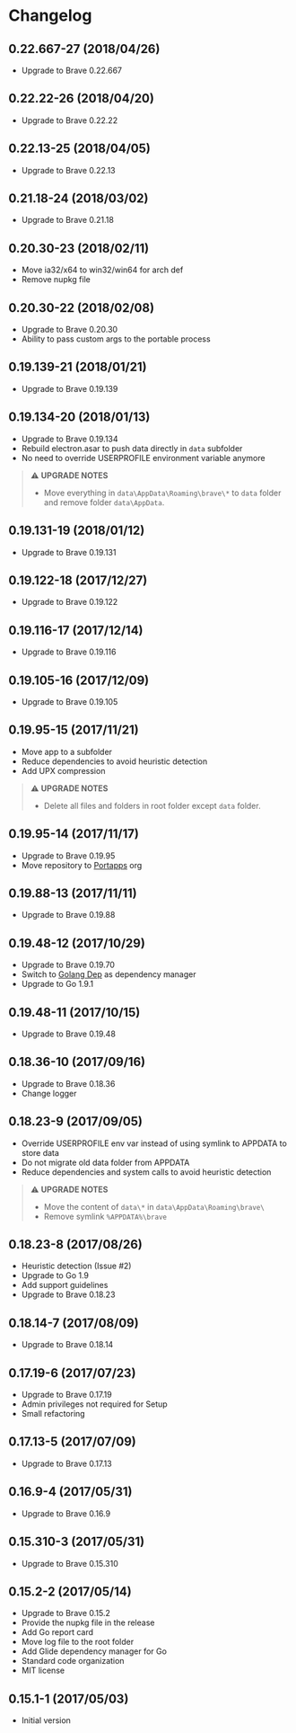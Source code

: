# Changelog

## 0.22.667-27 (2018/04/26)

* Upgrade to Brave 0.22.667

## 0.22.22-26 (2018/04/20)

* Upgrade to Brave 0.22.22

## 0.22.13-25 (2018/04/05)

* Upgrade to Brave 0.22.13

## 0.21.18-24 (2018/03/02)

* Upgrade to Brave 0.21.18

## 0.20.30-23 (2018/02/11)

* Move ia32/x64 to win32/win64 for arch def
* Remove nupkg file

## 0.20.30-22 (2018/02/08)

* Upgrade to Brave 0.20.30
* Ability to pass custom args to the portable process

## 0.19.139-21 (2018/01/21)

* Upgrade to Brave 0.19.139

## 0.19.134-20 (2018/01/13)

* Upgrade to Brave 0.19.134
* Rebuild electron.asar to push data directly in `data` subfolder
* No need to override USERPROFILE environment variable anymore

> :warning: **UPGRADE NOTES**
> * Move everything in `data\AppData\Roaming\brave\*` to `data` folder and remove folder `data\AppData`.

## 0.19.131-19 (2018/01/12)

* Upgrade to Brave 0.19.131

## 0.19.122-18 (2017/12/27)

* Upgrade to Brave 0.19.122

## 0.19.116-17 (2017/12/14)

* Upgrade to Brave 0.19.116

## 0.19.105-16 (2017/12/09)

* Upgrade to Brave 0.19.105

## 0.19.95-15 (2017/11/21)

* Move app to a subfolder
* Reduce dependencies to avoid heuristic detection
* Add UPX compression

> :warning: **UPGRADE NOTES**
> * Delete all files and folders in root folder except `data` folder.

## 0.19.95-14 (2017/11/17)

* Upgrade to Brave 0.19.95
* Move repository to [Portapps](https://github.com/portapps) org

## 0.19.88-13 (2017/11/11)

* Upgrade to Brave 0.19.88

## 0.19.48-12 (2017/10/29)

* Upgrade to Brave 0.19.70
* Switch to [Golang Dep](https://github.com/golang/dep) as dependency manager
* Upgrade to Go 1.9.1

## 0.19.48-11 (2017/10/15)

* Upgrade to Brave 0.19.48

## 0.18.36-10 (2017/09/16)

* Upgrade to Brave 0.18.36
* Change logger

## 0.18.23-9 (2017/09/05)

* Override USERPROFILE env var instead of using symlink to APPDATA to store data
* Do not migrate old data folder from APPDATA
* Reduce dependencies and system calls to avoid heuristic detection

> :warning: **UPGRADE NOTES**
> * Move the content of `data\*` in `data\AppData\Roaming\brave\`
> * Remove symlink `%APPDATA%\brave`

## 0.18.23-8 (2017/08/26)

* Heuristic detection (Issue #2)
* Upgrade to Go 1.9
* Add support guidelines
* Upgrade to Brave 0.18.23

## 0.18.14-7 (2017/08/09)

* Upgrade to Brave 0.18.14

## 0.17.19-6 (2017/07/23)

* Upgrade to Brave 0.17.19
* Admin privileges not required for Setup
* Small refactoring

## 0.17.13-5 (2017/07/09)

* Upgrade to Brave 0.17.13

## 0.16.9-4 (2017/05/31)

* Upgrade to Brave 0.16.9

## 0.15.310-3 (2017/05/31)

* Upgrade to Brave 0.15.310

## 0.15.2-2 (2017/05/14)

* Upgrade to Brave 0.15.2
* Provide the nupkg file in the release
* Add Go report card
* Move log file to the root folder
* Add Glide dependency manager for Go
* Standard code organization
* MIT license

## 0.15.1-1 (2017/05/03)

* Initial version
